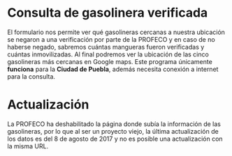 # Consulta de gasolinera verificada
El formulario nos permite ver qué gasolineras cercanas a nuestra ubicación se negaron a una verificación por parte de la PROFECO y en caso de no haberse negado, sabremos cuántas mangueras fueron verificadas y cuántas inmovilizadas. Al final podremos ver la ubicación de las cinco gasolineras más cercanas en Google maps.
Este programa únicamente **funciona** para la **Ciudad de Puebla**, además necesita conexión a internet para la consulta.

# Actualización
La PROFECO ha deshabilitado la página donde subía la información de las gasolineras, por lo que al ser un proyecto viejo, la última actualización de los datos es del 8 de agosto de 2017 y no es posible una actualización con la misma URL.
